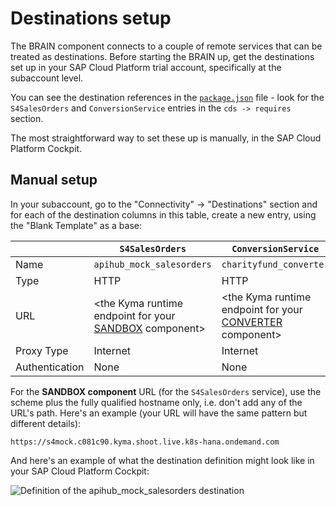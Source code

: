 # Destinations setup

The BRAIN component connects to a couple of remote services that can be treated as destinations. Before starting the BRAIN up, get the destinations set up in your SAP Cloud Platform trial account, specifically at the subaccount level.

You can see the destination references in the [`package.json`](package.json) file - look for the `S4SalesOrders` and `ConversionService` entries in the `cds -> requires` section.

The most straightforward way to set these up is manually, in the SAP Cloud Platform Cockpit.

## Manual setup

In your subaccount, go to the "Connectivity" -> "Destinations" section and for each of the destination columns in this table, create a new entry, using the "Blank Template" as a base:

||`S4SalesOrders`|`ConversionService`|
|-|-|-|
|Name|`apihub_mock_salesorders`|`charityfund_converter`|
|Type|HTTP|HTTP|
|URL|<the Kyma runtime endpoint for your [SANDBOX](../../s4hana/sandbox) component>|<the Kyma runtime endpoint for your [CONVERTER](../../kyma) component>|
|Proxy Type|Internet|Internet|
|Authentication|None|None|

For the **SANDBOX component** URL (for the `S4SalesOrders` service), use the scheme plus the fully qualified hostname only, i.e. don't add any of the URL's path. Here's an example (your URL will have the same pattern but different details):

`https://s4mock.c081c90.kyma.shoot.live.k8s-hana.ondemand.com`

And here's an example of what the destination definition might look like in your SAP Cloud Platform Cockpit:

![Definition of the `apihub_mock_salesorders` destination](apihub_mock_salesorders.png)
